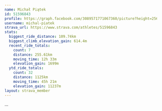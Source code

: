```yaml
---
name: Michał Piątek
id: 51596843
profile: https://graph.facebook.com/3089571771067360/picture?height=256&width=256
username: michal-piatek
strava_url: https://www.strava.com/athletes/51596843
stats:
  biggest_ride_distance: 109.74km
  biggest_climb_elevation_gain: 614.4m
  recent_ride_totals:
    count: 7
    distance: 255.61km
    moving_time: 12h 33m
    elevation_gain: 1699m
  ytd_ride_totals:
    count: 32
    distance: 1125km
    moving_time: 45h 21m
    elevation_gain: 11237m
layout: strava_member
--- 
```

...
